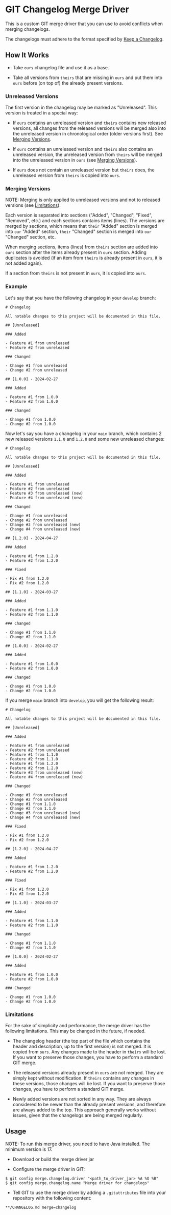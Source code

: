 # GIT Changelog Merge Driver

This is a custom GIT merge driver that you can use to avoid conflicts when merging changelogs.

The changelogs must adhere to the format specified by [Keep a Changelog](https://keepachangelog.com/en/1.1.0/).

## How It Works

- Take `ours` changelog file and use it as a base.

- Take all versions from `theirs` that are missing in `ours` and put them into `ours` before (on top of) the already present versions.

### Unreleased Versions

The first version in the changelog may be marked as "Unreleased". This version is treated in a special way:

- If `ours` contains an unreleased version and `theirs` contains new released versions, all changes from the released versions will be merged also into the unreleased version in chronological order (older versions first). See [Merging Versions](#merging-versions).

- If `ours` contains an unreleased version and `theirs` also contains an unreleased version, the unreleased version from `theirs` will be merged into the unreleased version in `ours` (see [Merging Versions](#merging-versions)).

- If `ours` does not contain an unreleased version but `theirs` does, the unreleased version from `theirs` is copied into `ours`.

### Merging Versions

NOTE: Merging is only applied to unreleased versions and not to released versions (see [Limitations](#limitations)).

Each version is separated into sections ("Added", "Changed", "Fixed", "Removed", etc.) and each sections contains items (lines). The versions are merged by sections, which means that `their` "Added" section is merged into `our` "Added" section, `their` "Changed" section is merged into `our` "Changed" section, etc.

When merging sections, items (lines) from `theirs` section are added into `ours` section after the items already present in `ours` section. Adding duplicates is avoided (if an item from `theirs` is already present in `ours`, it is not added again).

If a section from `theirs` is not present in `ours`, it is copied into `ours`.

### Example

Let's say that you have the following changelog in your `develop` branch:

```
# Changelog

All notable changes to this project will be documented in this file.

## [Unreleased]

### Added

- Feature #1 from unreleased
- Feature #2 from unreleased

### Changed

- Change #1 from unreleased
- Change #2 from unreleased

## [1.0.0] - 2024-02-27

### Added

- Feature #1 from 1.0.0
- Feature #2 from 1.0.0

### Changed

- Change #1 from 1.0.0
- Change #2 from 1.0.0
```

Now let's say you have a changelog in your `main` branch, which contains 2 new released versions `1.1.0` and `1.2.0` and some new unreleased changes:

```
# Changelog

All notable changes to this project will be documented in this file.

## [Unreleased]

### Added

- Feature #1 from unreleased
- Feature #2 from unreleased
- Feature #3 from unreleased (new)
- Feature #4 from unreleased (new)

### Changed

- Change #1 from unreleased
- Change #2 from unreleased
- Change #3 from unreleased (new)
- Change #4 from unreleased (new)

## [1.2.0] - 2024-04-27

### Added

- Feature #1 from 1.2.0
- Feature #2 from 1.2.0

### Fixed

- Fix #1 from 1.2.0
- Fix #2 from 1.2.0

## [1.1.0] - 2024-03-27

### Added

- Feature #1 from 1.1.0
- Feature #2 from 1.1.0

### Changed

- Change #1 from 1.1.0
- Change #2 from 1.1.0

## [1.0.0] - 2024-02-27

### Added

- Feature #1 from 1.0.0
- Feature #2 from 1.0.0

### Changed

- Change #1 from 1.0.0
- Change #2 from 1.0.0
```

If you merge `main` branch into `develop`, you will get the following result:

```
# Changelog

All notable changes to this project will be documented in this file.

## [Unreleased]

### Added

- Feature #1 from unreleased
- Feature #2 from unreleased
- Feature #1 from 1.1.0
- Feature #2 from 1.1.0
- Feature #1 from 1.2.0
- Feature #2 from 1.2.0
- Feature #3 from unreleased (new)
- Feature #4 from unreleased (new)

### Changed

- Change #1 from unreleased
- Change #2 from unreleased
- Change #1 from 1.1.0
- Change #2 from 1.1.0
- Change #3 from unreleased (new)
- Change #4 from unreleased (new)

### Fixed

- Fix #1 from 1.2.0
- Fix #2 from 1.2.0

## [1.2.0] - 2024-04-27

### Added

- Feature #1 from 1.2.0
- Feature #2 from 1.2.0

### Fixed

- Fix #1 from 1.2.0
- Fix #2 from 1.2.0

## [1.1.0] - 2024-03-27

### Added

- Feature #1 from 1.1.0
- Feature #2 from 1.1.0

### Changed

- Change #1 from 1.1.0
- Change #2 from 1.1.0

## [1.0.0] - 2024-02-27

### Added

- Feature #1 from 1.0.0
- Feature #2 from 1.0.0

### Changed

- Change #1 from 1.0.0
- Change #2 from 1.0.0
```

### Limitations

For the sake of simplicity and performance, the merge driver has the following limitations. This may be changed in the future, if needed.

- The changelog header (the top part of the file which contains the header and description, up to the first version) is not merged.
  It is copied from `ours`. Any changes made to the header in `theirs` will be lost. If you want to preserve those changes, you have to perform a standard GIT merge.

-  The released versions already present in `ours` are not merged. They are simply kept without modification. If `theirs` contains any changes in these versions, those changes will be lost. If you want to preserve those changes, you have to perform a standard GIT merge.

- Newly added versions are not sorted in any way. They are always considered to be newer than the already present versions, and therefore are always added to the top. This approach generally works without issues, given that the changelogs are being merged regularly.

## Usage

NOTE: To run this merge driver, you need to have Java installed. The minimum version is 17.

- Download or build the merge driver jar

- Configure the merge driver in GIT:

```
$ git config merge.changelog.driver "<path_to_driver_jar> %A %O %B"
$ git config merge.changelog.name "Merge driver for changelogs"
```

- Tell GIT to use the merge driver by adding a `.gitattributes` file into your repository with the following content:

```
**/CHANGELOG.md merge=changelog
```